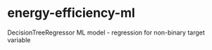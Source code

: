# energy-efficiency-ml
  DecisionTreeRegressor ML model - regression for non-binary target variable

